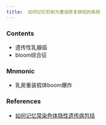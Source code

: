 ```yaml
---
title:  如何记忆机制为重组修复缺陷的疾病
--- 
```


### Contents
- 遗传性乳腺癌
- bloom综合征

### Mnmonic
- 乳房重装假体boom爆炸

### References
- [如何记忆常染色体隐性遗传病包括](/如何记忆常染色体隐性遗传病包括)


